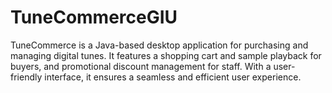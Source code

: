 # TuneCommerceGIU
TuneCommerce is a Java-based desktop application for purchasing and managing digital tunes. It features a shopping cart and sample playback for buyers, and promotional discount management for staff. With a user-friendly interface, it ensures a seamless and efficient user experience.
